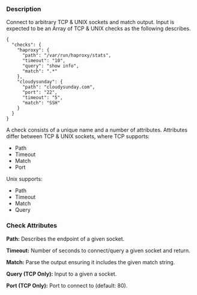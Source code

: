 ### Description

Connect to arbitrary TCP & UNIX sockets and match output. Input is expected to be an Array of TCP & UNIX checks as the following describes.


```
{                                                                                                                                      
  "checks": {                                                                                                                          
    "haproxy": {                                                                                                                        
      "path": "/var/run/haproxy/stats",                                                                                                
      "timeout": "10",                                                                                                              
      "query": "show info",                                                                                                            
      "match": ".*"                                                                                                                    
    },                                                                                                                                 
    "cloudysunday": {                                                                                                                  
      "path": "cloudysunday.com",                                                                                                      
      "port": "22",                                                                                                                    
      "timeout": "5",                                                                                                                  
      "match": "SSH"                                                                                                                   
    }                                                                                                                                  
  }                                                                                                                                    
}
```

A check consists of a unique name and a number of attributes. Attributes differ between TCP & UNIX sockets, where TCP supports:

* Path
* Timeout
* Match
* Port


Unix supports:

* Path
* Timeout
* Match
* Query

### Check Attributes


**Path:** Describes the endpoint of a given socket.

**Timeout:** Number of seconds to connect/query a given socket and return.

**Match:** Parse the output ensuring it includes the given match string. 

**Query (TCP Only):** Input to a given a socket.

**Port (TCP Only):** Port to connect to (default: 80). 
